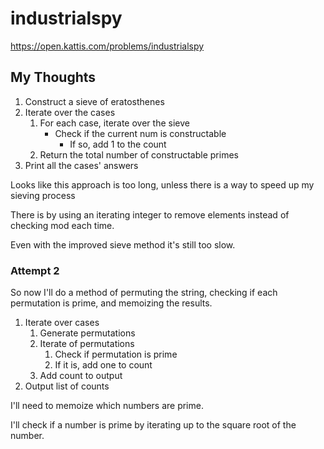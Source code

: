 # industrialspy

<https://open.kattis.com/problems/industrialspy>

## My Thoughts

1. Construct a sieve of eratosthenes
2. Iterate over the cases
    1. For each case, iterate over the sieve
        - Check if the current num is constructable
            - If so, add 1 to the count
    2. Return the total number of constructable primes
3. Print all the cases' answers

Looks like this approach is too long, unless there is a way to speed up my sieving process

There is by using an iterating integer to remove elements instead of checking mod each time.

Even with the improved sieve method it's still too slow.

### Attempt 2

So now I'll do a method of permuting the string, checking if each permutation is prime, and memoizing the results.

1. Iterate over cases
    1. Generate permutations
    2. Iterate of permutations
        1. Check if permutation is prime
        2. If it is, add one to count
    3. Add count to output
2. Output list of counts

I'll need to memoize which numbers are prime.

I'll check if a number is prime by iterating up to the square root of the number.
